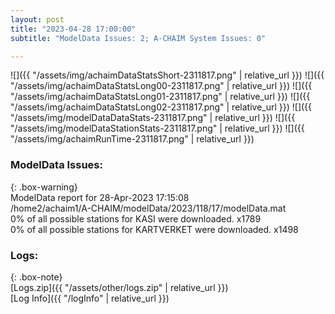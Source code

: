 ```yaml
---
layout: post
title: "2023-04-28 17:00:00"
subtitle: "ModelData Issues: 2; A-CHAIM System Issues: 0"

---
```


![]({{ "/assets/img/achaimDataStatsShort-2311817.png" | relative_url }})
![]({{ "/assets/img/achaimDataStatsLong00-2311817.png" | relative_url }})
![]({{ "/assets/img/achaimDataStatsLong01-2311817.png" | relative_url }})
![]({{ "/assets/img/achaimDataStatsLong02-2311817.png" | relative_url }})
![]({{ "/assets/img/modelDataDataStats-2311817.png" | relative_url }})
![]({{ "/assets/img/modelDataStationStats-2311817.png" | relative_url }})
![]({{ "/assets/img/achaimRunTime-2311817.png" | relative_url }})


### ModelData Issues:  
  
{: .box-warning}  
 ModelData report for 28-Apr-2023 17:15:08   
 /home2/achaim1/A-CHAIM/modelData/2023/118/17/modelData.mat   
 0% of all possible stations for KASI were downloaded. x1789   
 0% of all possible stations for KARTVERKET were downloaded. x1498   
  


### Logs:  
  
{: .box-note}  
[Logs.zip]({{ "/assets/other/logs.zip" | relative_url }})  
[Log Info]({{ "/logInfo" | relative_url }})  
